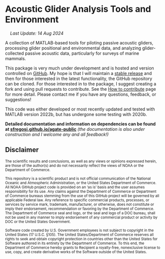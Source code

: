 <!-- README.md is generated from README.Rmd. Please edit that file -->

# Acoustic Glider Analysis Tools and Environment

<img src="https://raw.githubusercontent.com/FortAwesome/Font-Awesome/6.x/svgs/regular/calendar-check.svg" style="width:0.88em;height:1em"> *Last Update: 14 Aug 2024*

A collection of MATLAB-based tools for piloting passive acoustic gliders, processing glider positional and environmental data, and analyzing glider-collected passive acoustic data, particularly for surveys of marine mammals.

This package is very much under development and is hosted and version controlled on [GitHub](https://github.com/sfregosi/agate-public). My hope is that I will maintain a [stable release](https://github.com/sfregosi/agate-public/releases) and then for those interested in the latest functionality, the GitHub repository can be cloned. For those interested in to the package, I suggest creating a fork and using pull requests to contribute. See the [How to contribute](https://sfregosi.github.io/agate-public/contribute.html) page for more detail. Please contact me if you have any questions, feedback, or suggestions!

This code was either developed or most recently updated and tested with MATLAB version 2022b, but has undergone some testing with 2020b.

**Detailed documentation and information on dependencies can be found at [sfregosi.github.io/agate-public](https://sfregosi.github.io/agate-public)**
*(the documentation is also under construction and I welcome any and all feedback!)*

## Disclaimer

<sub>The scientific results and conclusions, as well as any views or opinions expressed herein, are those of the author(s) and do not necessarily reflect the views of NOAA or the Department of Commerce.</sub>

<sub>This repository is a scientific product and is not official communication of the National Oceanic and Atmospheric Administration, or the United States Department of Commerce. All NOAA GitHub project code is provided on an ‘as is’ basis and the user assumes responsibility for its use. Any claims against the Department of Commerce or Department of Commerce bureaus stemming from the use of this GitHub project will be governed by all applicable Federal law. Any reference to specific commercial products, processes, or services by service mark, trademark, manufacturer, or otherwise, does not constitute or imply their endorsement, recommendation or favoring by the Department of Commerce. The Department of Commerce seal and logo, or the seal and logo of a DOC bureau, shall not be used in any manner to imply endorsement of any commercial product or activity by DOC or the United States Government.</sub>

<sub>Software code created by U.S. Government employees is not subject to copyright in the United States (17 U.S.C. §105). The United States/Department of Commerce reserves all rights to seek and obtain copyright protection in countries other than the United States for Software authored in its entirety by the Department of Commerce. To this end, the Department of Commerce hereby grants to Recipient a royalty-free, nonexclusive license to use, copy, and create derivative works of the Software outside of the United States.</sub>
